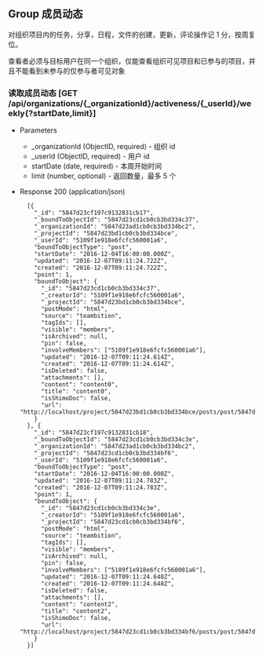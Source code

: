 ## Group 成员动态

对组织项目内的任务，分享，日程，文件的创建，更新，评论操作记 1 分，按周复位。

查看者必须与目标用户在同一个组织，仅能查看组织可见项目和已参与的项目，并且不能看到未参与的仅参与者可见对象

### 读取成员动态 [GET /api/organizations/{_organizationId}/activeness/{_userId}/weekly{?startDate,limit}]

+ Parameters
    + _organizationId (ObjectID, required) - 组织 id
    + _userId (ObjectID, required) - 用户 id
    + startDate (date, required) - 本周开始时间
    + limit (number, optional) - 返回数量，最多 5 个

+ Response 200 (application/json)

        [{
          "_id": "5847d23cf197c9132831cb17",
          "_boundToObjectId": "5847d23cd1cb0cb3bd334c37",
          "_organizationId": "5847d23ad1cb0cb3bd334bc2",
          "_projectId": "5847d23bd1cb0cb3bd334bce",
          "_userId": "5109f1e918e6fcfc560001a6",
          "boundToObjectType": "post",
          "startDate": "2016-12-04T16:00:00.000Z",
          "updated": "2016-12-07T09:11:24.722Z",
          "created": "2016-12-07T09:11:24.722Z",
          "point": 1,
          "boundToObject": {
            "_id": "5847d23cd1cb0cb3bd334c37",
            "_creatorId": "5109f1e918e6fcfc560001a6",
            "_projectId": "5847d23bd1cb0cb3bd334bce",
            "postMode": "html",
            "source": "teambition",
            "tagIds": [],
            "visible": "members",
            "isArchived": null,
            "pin": false,
            "involveMembers": ["5109f1e918e6fcfc560001a6"],
            "updated": "2016-12-07T09:11:24.614Z",
            "created": "2016-12-07T09:11:24.614Z",
            "isDeleted": false,
            "attachments": [],
            "content": "content0",
            "title": "content0",
            "isShimoDoc": false,
            "url": "http://localhost/project/5847d23bd1cb0cb3bd334bce/posts/post/5847d23cd1cb0cb3bd334c37"
          }
        }, {
          "_id": "5847d23cf197c9132831cb18",
          "_boundToObjectId": "5847d23cd1cb0cb3bd334c3e",
          "_organizationId": "5847d23ad1cb0cb3bd334bc2",
          "_projectId": "5847d23cd1cb0cb3bd334bf6",
          "_userId": "5109f1e918e6fcfc560001a6",
          "boundToObjectType": "post",
          "startDate": "2016-12-04T16:00:00.000Z",
          "updated": "2016-12-07T09:11:24.783Z",
          "created": "2016-12-07T09:11:24.783Z",
          "point": 1,
          "boundToObject": {
            "_id": "5847d23cd1cb0cb3bd334c3e",
            "_creatorId": "5109f1e918e6fcfc560001a6",
            "_projectId": "5847d23cd1cb0cb3bd334bf6",
            "postMode": "html",
            "source": "teambition",
            "tagIds": [],
            "visible": "members",
            "isArchived": null,
            "pin": false,
            "involveMembers": ["5109f1e918e6fcfc560001a6"],
            "updated": "2016-12-07T09:11:24.648Z",
            "created": "2016-12-07T09:11:24.648Z",
            "isDeleted": false,
            "attachments": [],
            "content": "content2",
            "title": "content2",
            "isShimoDoc": false,
            "url": "http://localhost/project/5847d23cd1cb0cb3bd334bf6/posts/post/5847d23cd1cb0cb3bd334c3e"
          }
        }]

